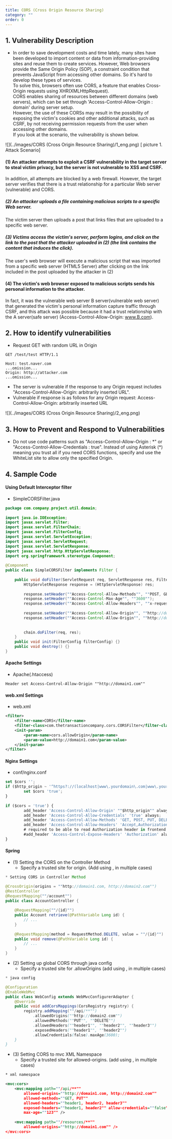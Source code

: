 ```yaml
---
title: CORS (Cross Origin Resource Sharing)
category: ""
order: 0
---
```


## 1. Vulnerability Description
* In order to save development costs and time lately, many sites have been developed to import content or data from information-providing sites and reuse them to create services.
However, Web browsers provide the Same Origin Policy (SOP), a constraint condition that prevents JavaScript from accessing other domains. So it's hard to develop these types of services.<br>
To solve this, browsers often use CORS, a feature that enables Cross-Origin requests using XHR(XMLHttpRequest).<br>
CORS enables sharing of resources between different domains (web servers), which can be set through 'Access-Control-Allow-Origin : domain' during server setup.<br>
However, the use of these CORSs may result in the possibility of exposing the victim's cookies and other additional attacks, such as CSRF, by not receiving permission requests from the user when accessing other domains.<br>
If you look at the scenario, the vulnerability is shown below.<br>

![](../images/CORS (Cross Origin Resource Sharing)/1_eng.png)
 [ picture 1. Attack Scenario]

#### (1) An attacker attempts to exploit a CSRF vulnerability in the target server to steal victim privacy, but the server is not vulnerable to XSS and CSRF.
In addition, all attempts are blocked by a web firewall.
However, the target server verifies that there is a trust relationship for a particular Web server (vulnerable) and CORS.

##### (2) An attacker uploads a file containing malicious scripts to a specific Web server.
The victim server then uploads a post that links files that are uploaded to a specific web server.

##### (3) Victims access the victim's server, perform logins, and click on the link to the post that the attacker uploaded in (2) (the link contains the content that induces the click).
The user's web browser will execute a malicious script that was imported from a specific web server (HTML5 Server) after clicking on the link included in the post uploaded by the attacker in (2)


#### (4) The victim's web browser exposed to malicious scripts sends his personal information to the attacker.
In fact, it was the vulnerable web server B server(vulnerable web server) that generated the victim's personal information capture traffic through CSRF, and this attack was possible because it had a trust relationship with the A server(safe server) (Access-Control-Allow-Origin: www.B.com).


## 2. How to identify vulnerabilities
* Request GET with random URL in Origin

```
GET /test/test HTTP/1.1

Host: test.naver.com
...omission...
Origin: http://attacker.com
...omission...
```

* The server is vulnerable if the response to any Origin request includes "Access-Control-Allow-Origin: arbitrarily inserted URL".
* Vulnerable if response is as follows for any Origin request:
Access-Control-Allow-Origin: arbitrarily inserted URL

![](../images/CORS (Cross Origin Resource Sharing)/2_eng.png)


## 3. How to Prevent and Respond to Vulnerabilities
* Do not use code patterns such as "Access-Control-Allow-Origin : \*" or "Access-Control-Allow-Credentials : true".
Instead of using Asterisk (*) meaning you trust all if you need CORS functions, specify and use the WhiteList site to allow only the specified Origin.


## 4. Sample Code
#### Using Default Interceptor filter
* SimpleCORSFilter.java

```java
package com.company.project.util.domain;
  
import java.io.IOException;
import javax.servlet.Filter;
import javax.servlet.FilterChain;
import javax.servlet.FilterConfig;
import javax.servlet.ServletException;
import javax.servlet.ServletRequest;
import javax.servlet.ServletResponse;
import javax.servlet.http.HttpServletResponse;
import org.springframework.stereotype.Component;
  
@Component
public class SimpleCORSFilter implements Filter {
  
    public void doFilter(ServletRequest req, ServletResponse res, FilterChain chain) throws IOException, ServletException {
        HttpServletResponse response = (HttpServletResponse) res;
 
        response.setHeader(""Access-Control-Allow-Methods"", ""POST, GET, OPTIONS, DELETE"");
        response.setHeader(""Access-Control-Max-Age"", ""3600"");
        response.setHeader(""Access-Control-Allow-Headers"", ""x-requested-with"");
         
        response.setHeader(""Access-Control-Allow-Origin"", ""http://domain1.com"");
        response.setHeader(""Access-Control-Allow-Origin"", ""http://domain2.com"");
      
 
        chain.doFilter(req, res);
    }
    public void init(FilterConfig filterConfig) {}
    public void destroy() {}
}
```

#### Apache Settings
* Apache(.htaccess)

```
Header set Access-Control-Allow-Origin ""http://domain1.com""
```


#### web.xml Settings
* web.xml

```xml
<filter>
    <filter-name>CORS</filter-name>
    <filter-class>com.thetransactioncompany.cors.CORSFilter</filter-class>
    <init-param>
        <param-name>cors.allowOrigin</param-name>
        <param-value>http://domain1.com</param-value>
    </init-param>
</filter>
```

#### Nginx Settings
* conf/nginx.conf

```js
set $cors '';
if ($http_origin ~ '^https?://(localhost|www\.yourdomain\.com|www\.yourotherdomain\.com)') {
        set $cors 'true';
}
 
if ($cors = 'true') {
        add_header 'Access-Control-Allow-Origin' ""$http_origin"" always;
        add_header 'Access-Control-Allow-Credentials' 'true' always;
        add_header 'Access-Control-Allow-Methods' 'GET, POST, PUT, DELETE, OPTIONS' always;
        add_header 'Access-Control-Allow-Headers' 'Accept,Authorization,Cache-Control,Content-Type,DNT,If-Modified-Since,Keep-Alive,Origin,User-Agent,X-Requested-With' always;
        # required to be able to read Authorization header in frontend
        #add_header 'Access-Control-Expose-Headers' 'Authorization' always;
}
```

#### Spring
* (1) Setting the CORS on the Controller Method
  * Specify a trusted site for origin. (Add using , in multiple cases)

```java
* Setting CORS in Controller Method

@CrossOrigin(origins = ""http://domain1.com, http://domain2.com"")
@RestController
@RequestMapping(""/account"")
public class AccountController {
 
    @RequestMapping(""/{id}"")
    public Account retrieve(@PathVariable Long id) {
        // ...
    }
 
    @RequestMapping(method = RequestMethod.DELETE, value = ""/{id}"")
    public void remove(@PathVariable Long id) {
        // ...
    }
}
```

* (2) Setting up global CORS through java config
  * Specify a trusted site for .allowOrigins (add using , in multiple cases)

```java
* java config

@Configuration
@EnableWebMvc
public class WebConfig extends WebMvcConfigurerAdapter {
    @Override
    public void addCorsMappings(CorsRegistry registry) {
        registry.addMapping(""/api/**"")
            .allowedOrigins(""http://domain2.com"")
            .allowedMethods(""PUT"", ""DELETE"")
            .allowedHeaders(""header1"", ""header2"", ""header3"")
            .exposedHeaders(""header1"", ""header2"")
            .allowCredentials(false).maxAge(3600);
    }
}

```

* (3) Setting CORS to mvc XML Namespace
  * Specify a trusted site for allowed-origins. (add using , in multiple cases)

```xml
* xml namespace

<mvc:cors>
    <mvc:mapping path=""/api/**""
        allowed-origins=""http://domain1.com, http://domain2.com""
        allowed-methods=""GET, PUT""
        allowed-headers=""header1, header2, header3""
        exposed-headers=""header1, header2"" allow-credentials=""false""
        max-age=""123"" />
  
    <mvc:mapping path=""/resources/**""
        allowed-origins=""http://domain1.com"" />
</mvc:cors>
```
